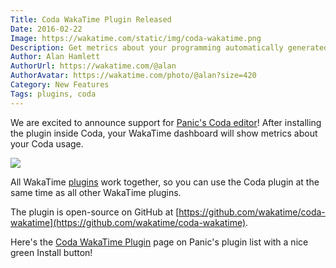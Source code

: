 ```yaml
---
Title: Coda WakaTime Plugin Released
Date: 2016-02-22
Image: https://wakatime.com/static/img/coda-wakatime.png
Description: Get metrics about your programming automatically generated from your Coda usage!
Author: Alan Hamlett
AuthorUrl: https://wakatime.com/@alan
AuthorAvatar: https://wakatime.com/photo/@alan?size=420
Category: New Features
Tags: plugins, coda
---
```


We are excited to announce support for [Panic's Coda editor](https://wakatime.com/help/plugins/coda)!
After installing the plugin inside Coda, your WakaTime dashboard will show metrics about your Coda usage.

<a href="https://wakatime.com/help/plugins/coda"><img src="https://wakatime.com/static/img/editor-icons/coda-128.png" /></a>

All WakaTime [plugins](https://wakatime.com/plugins) work together, so you can use the Coda plugin at the same time as all other WakaTime plugins.

The plugin is open-source on GitHub at [https://github.com/wakatime/coda-wakatime](https://github.com/wakatime/coda-wakatime).

Here's the [Coda WakaTime Plugin](https://panic.com/coda/plugins.php?id=139) page on Panic's plugin list with a nice green Install button!
